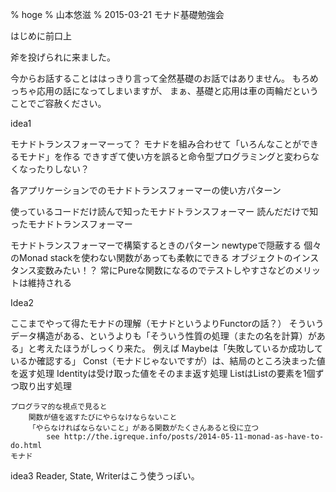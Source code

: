 % hoge
% 山本悠滋
% 2015-03-21 モナド基礎勉強会

はじめに前口上

斧を投げられに来ました。

今からお話することははっきり言って全然基礎のお話ではありません。
もろめっちゃ応用の話になってしまいますが、
まぁ、基礎と応用は車の両輪だということでご容赦ください。

idea1

モナドトランスフォーマーって？
    モナドを組み合わせて「いろんなことができるモナド」を作る
        できすぎて使い方を誤ると命令型プログラミングと変わらなくなったりしない？

各アプリケーションでのモナドトランスフォーマーの使い方パターン

使っているコードだけ読んで知ったモナドトランスフォーマー
読んだだけで知ったモナドトランスフォーマー

モナドトランスフォーマーで構築するときのパターン
    newtypeで隠蔽する
        個々のMonad stackを使わない関数があっても柔軟にできる
        オブジェクトのインスタンス変数みたい！？
    常にPureな関数になるのでテストしやすさなどのメリットは維持される

Idea2

ここまでやって得たモナドの理解（モナドというよりFunctorの話？）
    そういうデータ構造がある、というよりも「そういう性質の処理（またの名を計算）がある」と考えたほうがしっくり来た。
        例えば
            Maybeは「失敗しているか成功しているか確認する」
            Const（モナドじゃないですが）は、結局のところ決まった値を返す処理
            Identityは受け取った値をそのまま返す処理
            ListはListの要素を1個ずつ取り出す処理

    プログラマ的な視点で見ると
        関数が値を返すたびにやらなけならないこと
        「やらなければならないこと」がある関数がたくさんあると役に立つ
            see http://the.igreque.info/posts/2014-05-11-monad-as-have-to-do.html
    モナド

idea3
    Reader, State, Writerはこう使うっぽい。
